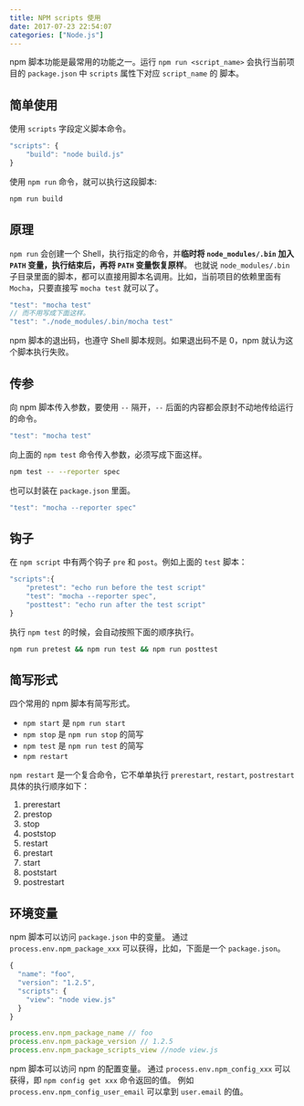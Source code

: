 ```yaml
---
title: NPM scripts 使用
date: 2017-07-23 22:54:07
categories: ["Node.js"]
---
```


npm 脚本功能是最常用的功能之一。运行 `npm run <script_name>` 会执行当前项目的 `package.json` 中 `scripts` 属性下对应 `script_name` 的
脚本。

<!--more-->

## 简单使用

使用 `scripts` 字段定义脚本命令。

``` javascript
"scripts": {
    "build": "node build.js"
}
```

使用 `npm run` 命令，就可以执行这段脚本:

``` bash
npm run build
```

## 原理

`npm run` 会创建一个 Shell，执行指定的命令，并**临时将 `node_modules/.bin` 加入 `PATH` 变量，执行结束后，再将 `PATH` 变量恢复原样**。
也就说 `node_modules/.bin` 子目录里面的脚本，都可以直接用脚本名调用。比如，当前项目的依赖里面有 `Mocha`，只要直接写 `mocha test` 就可以了。

```javascript
"test": "mocha test"
// 而不用写成下面这样。
"test": "./node_modules/.bin/mocha test"
```

npm 脚本的退出码，也遵守 Shell 脚本规则。如果退出码不是 0，npm 就认为这个脚本执行失败。

## 传参

向 npm 脚本传入参数，要使用 `--` 隔开，`--` 后面的内容都会原封不动地传给运行的命令。

```javascript
"test": "mocha test"
```

向上面的 `npm test` 命令传入参数，必须写成下面这样。

``` bash
npm test -- --reporter spec
```

也可以封装在 `package.json` 里面。

``` javascript
"test": "mocha --reporter spec"
```

## 钩子

在 `npm script` 中有两个钩子 `pre` 和 `post`。例如上面的 `test` 脚本：

``` javascript
"scripts":{
    "pretest": "echo run before the test script"
    "test": "mocha --reporter spec",
    "posttest": "echo run after the test script"
}
```

执行 `npm test` 的时候，会自动按照下面的顺序执行。

``` bash
npm run pretest && npm run test && npm run posttest
```

## 简写形式

四个常用的 npm 脚本有简写形式。

- `npm start` 是 `npm run start`
- `npm stop` 是 `npm run stop` 的简写
- `npm test` 是 `npm run test` 的简写
- `npm restart`

`npm restart` 是一个复合命令，它不单单执行 `prerestart`, `restart`, `postrestart` 具体的执行顺序如下：

1. prerestart
2. prestop
3. stop
4. poststop
5. restart
6. prestart
7. start
8. poststart
9. postrestart

## 环境变量

npm 脚本可以访问 `package.json` 中的变量。
通过 `process.env.npm_package_xxx` 可以获得，比如，下面是一个 `package.json`。

```javascript
{
  "name": "foo",
  "version": "1.2.5",
  "scripts": {
    "view": "node view.js"
  }
}

process.env.npm_package_name // foo
process.env.npm_package_version // 1.2.5
process.env.npm_package_scripts_view //node view.js
```

npm 脚本可以访问 npm 的配置变量。
通过 `process.env.npm_config_xxx` 可以获得，即 `npm config get xxx` 命令返回的值。
例如 `process.env.npm_config_user_email` 可以拿到 `user.email` 的值。
